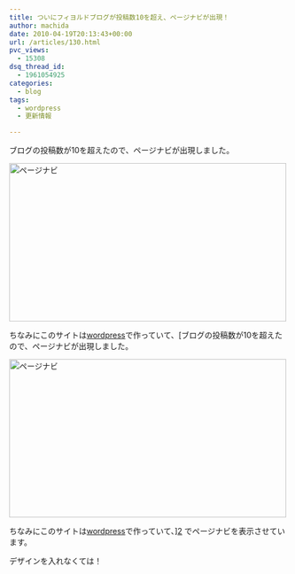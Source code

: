 ```yaml
---
title: ついにフィヨルドブログが投稿数10を超え、ページナビが出現！
author: machida
date: 2010-04-19T20:13:43+00:00
url: /articles/130.html
pvc_views:
  - 15308
dsq_thread_id:
  - 1961054925
categories:
  - blog
tags:
  - wordpress
  - 更新情報

---
```

ブログの投稿数が10を超えたので、ページナビが出現しました。


  <a href="http://www.flickr.com/photos/fjord_llc/4535296775/" title="ページナビ"><img src="http://farm3.static.flickr.com/2706/4535296775_dba1eed2d2.jpg" width="500" height="286" alt="ページナビ" /></a>


ちなみにこのサイトは[wordpress][1]で作っていて、[ブログの投稿数が10を超えたので、ページナビが出現しました。


  <a href="http://www.flickr.com/photos/fjord_llc/4535296775/" title="ページナビ"><img src="http://farm3.static.flickr.com/2706/4535296775_dba1eed2d2.jpg" width="500" height="286" alt="ページナビ" /></a>


ちなみにこのサイトは[wordpress][1]で作っていて、][2] でページナビを表示させています。

デザインを入れなくては！

 [1]: http://ja.wordpress.org/
 [2]: http://lesterchan.net/portfolio/programming/php/#wp-pagenavi
